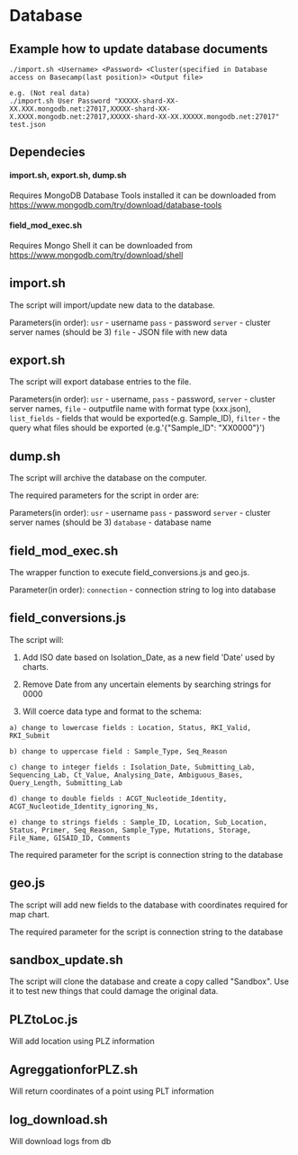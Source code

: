 # Database
## Example how to update database documents 
```
./import.sh <Username> <Password> <Cluster(specified in Database access on Basecamp(last position)> <Output file>

e.g. (Not real data)
./import.sh User Password "XXXXX-shard-XX-XX.XXX.mongodb.net:27017,XXXXX-shard-XX-X.XXXX.mongodb.net:27017,XXXXX-shard-XX-XX.XXXXX.mongodb.net:27017" test.json

```

## Dependecies 
#### import.sh, export.sh, dump.sh
Requires MongoDB Database Tools installed it can be downloaded from https://www.mongodb.com/try/download/database-tools

#### field_mod_exec.sh 
Requires Mongo Shell it can be downloaded from https://www.mongodb.com/try/download/shell

## import.sh
The script will import/update new data to the database. 

Parameters(in order): 
```usr``` - username 
```pass``` - password 
```server``` - cluster server names (should be 3)
```file``` - JSON file with new data


## export.sh
The script will export database entries to the file.

Parameters(in order): 
```usr``` - username, 
```pass``` - password, 
```server``` - cluster server names, 
```file``` - outputfile name with format type (xxx.json), 
```list_fields``` - fields that would be exported(e.g. Sample_ID), 
```filter``` - the query what files should be exported (e.g.'{"Sample_ID": "XX0000"}')


## dump.sh
The script will archive the database on the computer. 

The required parameters for the script in order are: 

Parameters(in order): 
```usr``` - username 
```pass``` - password 
```server``` - cluster server names (should be 3)
```database``` - database name

## field_mod_exec.sh
The wrapper function to execute field_conversions.js and geo.js. 

Parameter(in order): 
```connection``` - connection string to log into database

## field_conversions.js
The script will:

1. Add ISO date based on Isolation_Date, as a new field 'Date' used by charts. 

2. Remove Date from any uncertain elements by searching strings for 0000 

3. Will coerce data type and format to the schema:
```
a) change to lowercase fields : Location, Status, RKI_Valid, RKI_Submit

b) change to uppercase field : Sample_Type, Seq_Reason 

c) change to integer fields : Isolation_Date, Submitting_Lab, Sequencing_Lab, Ct_Value, Analysing_Date, Ambiguous_Bases, Query_Length, Submitting_Lab

d) change to double fields : ACGT_Nucleotide_Identity, ACGT_Nucleotide_Identity_ignoring_Ns,

e) change to strings fields : Sample_ID, Location, Sub_Location, Status, Primer, Seq_Reason, Sample_Type, Mutations, Storage, File_Name, GISAID_ID, Comments
```
The required parameter for the script is connection string to the database

## geo.js
The script will add new fields to the database with coordinates required for map chart. 

The required parameter for the script is connection string to the database


## sandbox_update.sh 
The script will clone the database and create a copy called "Sandbox". Use it to test new things that could damage the original data.

## PLZtoLoc.js
Will add location using PLZ information


## AgreggationforPLZ.sh
Will return coordinates of a point using PLT information

## log_download.sh 
Will download logs from db
